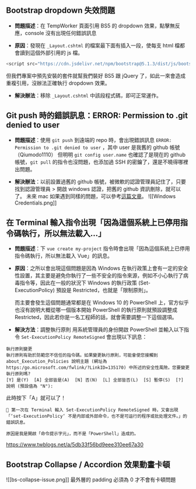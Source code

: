 ## Bootstrap dropdown 失效問題

- **問題描述**：在 TempWorker 頁面引用 BS5 的 dropdown 效果，點擊無反應，console 沒有出現任何錯誤訊息

- **原因**：發現在 `_Layout.cshtml` 的檔案最下面有插入一段，使每支 html 檔都會讀到這個外部引用的 js 檔。
```js
<script src="https://cdn.jsdelivr.net/npm/bootstrap@5.1.3/dist/js/bootstrap.bundle.min.js" integrity="sha384-ka7Sk0Gln4gmtz2MlQnikT1wXgYsOg+OMhuP+IlRH9sENBO0LRn5q+8nbTov4+1p" crossorigin="anonymous"></script>
```
但我們專案中預先安裝的套件就幫我們裝好 BS5 跟 jQuery 了，如此一來會造成重複引用，沒辦法正確執行 dropdown 效果。

- **解決辦法**：移除 `_Layout.cshtml` 中該段程式碼，即可正常運作。

## Git push 時的錯誤訊息：ERROR: Permission to .git denied to user

- **問題描述**：使用 `git push` 到遠端的 repo 時，會出現錯誤訊息 `ERROR: Permission to .git denied to user` ，其中 user 是我舊的 github 帳號（Qiumodo1110）
  但明明 `git config user.name` 也確認了是現在的 github 帳號，`git pull` 的指令也沒問題，也添加過 SSH 的密鑰了，還是不曉得哪裡出問題。

- **解決辦法**：以前設置過舊的 github 帳號，被微軟的認證管理員記住了，只要找到認證管理員 > 開啟 windows 認證，把舊的 github 資訊刪除，就可以了。
  未來 mac 如果遇到同樣的問題，可以參考[這篇文章](https://stackoverflow.com/questions/5335197/gits-famous-error-permission-to-git-denied-to-user)。
  ![[Windows Credentials.png]]

## 在 Terminal 輸入指令出現「因為這個系統上已停用指令碼執行，所以無法載入…」

- **問題描述**：下 `vue create my-project` 指令時會出現「因為這個系統上已停用指令碼執行，所以無法載入 Vue」的訊息。

- **原因**：之所以會出現這個問題是因為 Windows 在執行政策上會有一定的安全性設置，其主要是避免你執行了一些不安全的指令來源，例如不小心執行了病毒指令等，因此在一般的狀況下 Windows 的執行政策 (Set-ExecutionPolicy) 預設是 Restricted，也就是「限制原則」。
  
  而主要會發生這個問題通常都是在 Windows 10 的 PowerShell 上，官方似乎也沒有說明大概從哪一個版本開始 PowerShell 的執行原則就預設調整成 Restricted，因此若你是一名工程師的話，就會需要調整一下這個選項。

- **解決方法**：調整執行原則
  用系統管理員的身份開啟 PowerShell 並輸入以下指令 `Set-ExecutionPolicy RemoteSigned`
  會出現以下訊息：
```shell
執行原則變更
執行原則有助於防範您不信任的指令碼。如果變更執行原則，可能會使您接觸到 about_Execution_Policies 說明主題 (網址為
https:/go.microsoft.com/fwlink/?LinkID=135170) 中所述的安全性風險。您要變更執行原則嗎?
[Y] 是(Y)  [A] 全部皆是(A)  [N] 否(N)  [L] 全部皆否(L)  [S] 暫停(S)  [?] 說明 (預設值為 "N"):
```
此時按下「A」就可以了！

```
📝 第一次在 Terminal 輸入 Set-ExecutionPolicy RemoteSigned 時，又會出現「‘set-ExecutionPolicy‘ 不是内部或外部命令，也不是可运行的程序或批处理文件。」的錯誤訊息。

原因是我是開啟「命令提示字元」，而不是「PowerShell」造成的。
```

https://www.twblogs.net/a/5db33f56bd9eee310ee67a30

## Bootstrap Collapse / Accordion 效果動畫卡頓
![[bs-collapse-issue.png]]
最外層的 padding 必須為 0 才不會有卡頓問題

